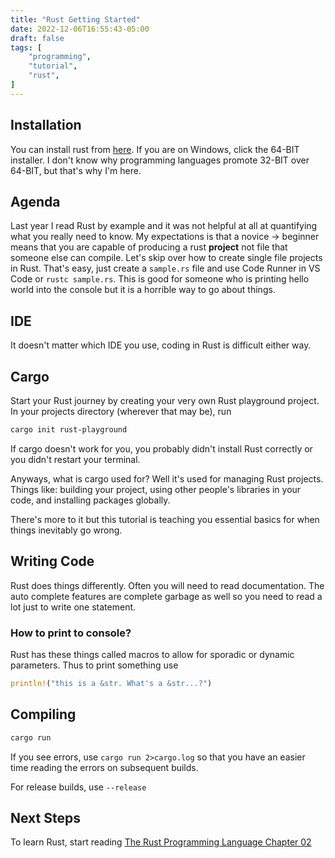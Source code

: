 ```yaml
---
title: "Rust Getting Started"
date: 2022-12-06T16:55:43-05:00
draft: false
tags: [
    "programming",
    "tutorial",
    "rust",
]
---
```


## Installation

You can install rust from [here](https://www.rust-lang.org/tools/install). If you are on Windows, click the 64-BIT installer. I don't know why programming
languages promote 32-BIT over 64-BIT, but that's why I'm here.

## Agenda

Last year I read Rust by example and it was not helpful at all at quantifying what you really need to know.
My expectations is that a novice -> beginner means that you are capable of producing a rust **project** not file that someone else can compile.
Let's skip over how to create single file projects in Rust. That's easy, just create a `sample.rs` file and use Code Runner in VS Code or `rustc sample.rs`.
This is good for someone who is printing hello world into the console but it is a horrible way to go about things.

## IDE

It doesn't matter which IDE you use, coding in Rust is difficult either way.

## Cargo

Start your Rust journey by creating your very own Rust playground project. In your projects directory (wherever that may be), run

```sh
cargo init rust-playground
```

If cargo doesn't work for you, you probably didn't install Rust correctly or you didn't restart your terminal.

Anyways, what is cargo used for? Well it's used for managing Rust projects. Things like: building your project, using other people's libraries in your code, and installing packages globally.

There's more to it but this tutorial is teaching you essential basics for when things inevitably go wrong.

## Writing Code

Rust does things differently. Often you will need to read documentation. The auto complete features are complete garbage as well so you need to read a lot just to write one statement.

### How to print to console?

Rust has these things called macros to allow for sporadic or dynamic parameters. Thus to print something use

```rs
println!("this is a &str. What's a &str...?")
```

## Compiling

```sh
cargo run
```

If you see errors, use `cargo run 2>cargo.log` so that you have an easier time reading the errors on subsequent builds.

For release builds, use `--release`

## Next Steps

To learn Rust, start reading [The Rust Programming Language Chapter 02](https://doc.rust-lang.org/book/ch02-00-guessing-game-tutorial.html#setting-up-a-new-project)
